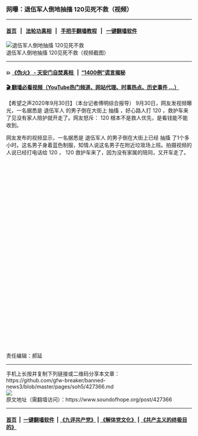 ### 网曝：退伍军人倒地抽搐  120见死不救（视频）
------------------------

#### [首页](https://github.com/gfw-breaker/banned-news3/blob/master/README.md) &nbsp;&nbsp;|&nbsp;&nbsp; [法轮功真相](https://github.com/begood0513/basic/blob/master/README.md)  &nbsp;&nbsp;|&nbsp;&nbsp; [手把手翻墙教程](https://github.com/gfw-breaker/guides/wiki)  &nbsp;&nbsp;|&nbsp;&nbsp; [一键翻墙软件](https://github.com/gfw-breaker/nogfw/blob/master/README.md)  



<div><img alt="退伍军人倒地抽搐  120见死不救" src="https://img.soundofhope.org/2020-09/wuhanfeiyan_2020-09-30_2-1601474609156.jpg"/>
<br/><figcaption class="caption">
 退伍军人倒地抽搐  120见死不救（视频截图）
</figcaption></div><hr/>

#### 💥 [《伪火》 - 天安门自焚真相 ](http://158.247.195.190:10000/videos/blog/weihuo.html)&nbsp; |&nbsp; [“1400例”谎言揭秘  ](http://158.247.195.190:10000/videos/blog/jiexi1400.html)

#### [ 🎬  翻墙必看视频（YouTube热门频道、网站代理、时事热点、历史事件 ...）](https://github.com/gfw-breaker/links/blob/master/banned.md)

<div><div class="Content__Wrapper sc-1bvya0-0 grZQxZ">
 <p class="meta-top">
  <span class="meta">
   【希望之声2020年9月30日】（本台记者傅明综合报导）
  </span>
  9月30日，网友发视频曝光，一名据悉是
  <ok href="/term/23158">
   退伍军人
  </ok>
  的男子倒在大街上
  <ok href="/term/117780">
   抽搐
  </ok>
  ，好心路人打
  <ok href="/term/387454">
   120
  </ok>
  ，救护车来了见没有家人陪护就开走了。网友怒斥：
  <ok href="/term/387454">
   120
  </ok>
  根本不是救人优先，是看钱能不能收到。
 </p>
 <p>
  网友发布的视频显示，一名据悉是
  <ok href="/term/23158">
   退伍军人
  </ok>
  的男子倒在大街上已经
  <ok href="/term/117780">
   抽搐
  </ok>
  了1个多小时。这名男子身着蓝色制服，知情人说这名男子在附近垃圾场上班。拍摄视频的人说已经打电话给
  <ok href="/term/387454">
   120
  </ok>
  ，
  <ok href="/term/387454">
   120
  </ok>
  救护车来了，因为没有家属的陪同，又开车走了。
 </p>
 <div class="soh-embed">
  <div class="soh-embed-inner">
   <div class="iframely-embed" style="max-width: 550px;">
    <div class="iframely-responsive" style="padding-bottom: 100%;">
    </div>
   </div>
  </div>
 </div>
 <p class="meta-btm">
  责任编辑：郝延
 </p>
</div>
</div>
<hr/>
手机上长按并复制下列链接或二维码分享本文章：<br/>
https://github.com/gfw-breaker/banned-news3/blob/master/pages/soh5/427366.md <br/>
<a href='https://github.com/gfw-breaker/banned-news3/blob/master/pages/soh5/427366.md'><img src='https://github.com/gfw-breaker/banned-news3/blob/master/pages/soh5/427366.md.png'/></a> <br/>
原文地址（需翻墙访问）：https://www.soundofhope.org/post/427366


------------------------
#### [首页](https://github.com/gfw-breaker/banned-news3/blob/master/README.md) &nbsp;|&nbsp; [一键翻墙软件](https://github.com/gfw-breaker/nogfw/blob/master/README.md) &nbsp;| [《九评共产党》](https://github.com/gfw-breaker/9ping.md/blob/master/README.md#九评之一评共产党是什么) | [《解体党文化》](https://github.com/gfw-breaker/jtdwh.md/blob/master/README.md) | [《共产主义的终极目的》](https://github.com/gfw-breaker/gczydzjmd.md/blob/master/README.md)


<img src='http://gfw-breaker.win/banned-news3/pages/soh5/427366.md' width='0px' height='0px'/>